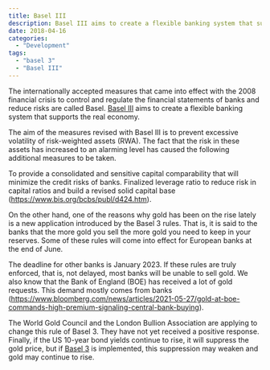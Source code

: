 ```yaml
---
title: Basel III
description: Basel III aims to create a flexible banking system that supports the real economy..
date: 2018-04-16
categories:
  - "Development"
tags:
  - "basel 3"
  - "Basel III"
---
```


The internationally accepted measures that came into effect with the 2008 financial crisis to control and regulate the financial statements of banks and reduce risks are called Basel. [Basel III](https://arzualvan.com/basel-iii-gold/) aims to create a flexible banking system that supports the real economy.

The aim of the measures revised with Basel III is to prevent excessive volatility of risk-weighted assets (RWA). The fact that the risk in these assets has increased to an alarming level has caused the following additional measures to be taken.

To provide a consolidated and sensitive capital comparability that will minimize the credit risks of banks. Finalized leverage ratio to reduce risk in capital ratios and build a revised solid capital base (https://www.bis.org/bcbs/publ/d424.htm).

On the other hand, one of the reasons why gold has been on the rise lately is a new application introduced by the Basel 3 rules. That is, it is said to the banks that the more gold you sell the more gold you need to keep in your reserves. Some of these rules will come into effect for European banks at the end of June.

The deadline for other banks is January 2023. If these rules are truly enforced, that is, not delayed, most banks will be unable to sell gold. We also know that the Bank of England (BOE) has received a lot of gold requests. This demand mostly comes from banks (https://www.bloomberg.com/news/articles/2021-05-27/gold-at-boe-commands-high-premium-signaling-central-bank-buying).

The World Gold Council and the London Bullion Association are applying to change this rule of Basel 3. They have not yet received a positive response. Finally, if the US 10-year bond yields continue to rise, it will suppress the gold price, but if [Basel 3](https://arzualvan.com/basel-iii-gold/) is implemented, this suppression may weaken and gold may continue to rise.
